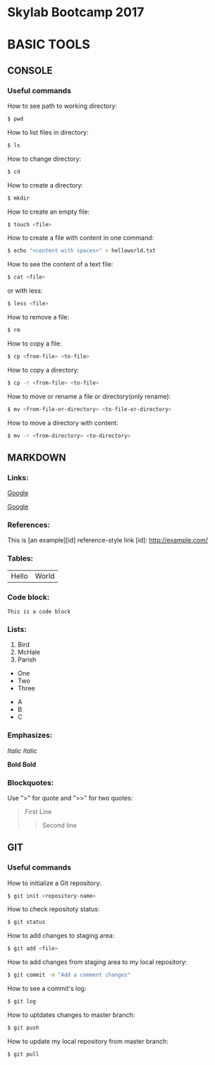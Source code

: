 
Skylab Bootcamp 2017
====================
# BASIC TOOLS

## CONSOLE

### Useful commands

How to see path to working directory:

```bash
$ pwd
```

How to list files in directory:

```bash
$ ls
```

How to change directory:

```bash
$ cd
```

How to create a directory:

```bash
$ mkdir
```

How to create an empty file:

```bash
$ touch <file>
```

How to create a file with content in one command:

```bash
$ echo "<content with spaces>" > helloworld.txt
```

How to see the content of a text file:

```bash
$ cat <file>
```

or with less:

```bash
$ less <file>
```

How to remove a file:

```bash
$ rm
```

How to copy a file:

```bash
$ cp <from-file> <to-file>
```

How to copy a directory:

```bash
$ cp -r <from-file> <to-file>
```

How to move or rename a file or directory(only rename):

```bash
$ mv <from-file-or-directory> <to-file-or-directory>
```

How to move a directory with content:
```bash
$ mv -r <from-directory> <to-directory>
```

## MARKDOWN

### Links:
[Google](http://www.google.com)

[Google](http://www.google.com "google!")

### References:

This is [an example][id] reference-style link
[id]: http://example.com/

### Tables:

<table>
    <tr>
        <td>Hello</td><td>World</td>
    </tr>
</table>

### Code block:

<code>This is a code block</code>

### Lists:


1. Bird
2. McHale
3. Parish

* One
* Two
* Three

- A
- B
- C

### Emphasizes:

*Italic*
_Italic_

**Bold**
__Bold__

### Blockquotes:

Use ">" for quote and ">>" for two quotes:

>First Line
>> Second line

## GIT

### Useful commands

How to initialize a Git repository:

```bash
$ git init <repository-name>
```

How to check repositoty status:

```bash
$ git status
```

How to add changes to staging area:

```bash
$ git add <file>
```

How to add changes from staging area to my local repository:

```bash
$ git commit -m "Add a comment changes"
```

How to see a commit's log:

```bash
$ git log
```

How to uptdates changes to master branch:

```bash
$ git push
```

How to update my local repository from master branch:

```bash
$ git pull
```

